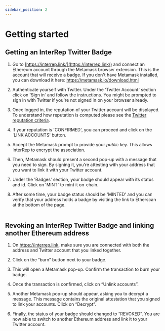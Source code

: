 ```yaml
---
sidebar_position: 2
---
```


# Getting started 

## Getting an InterRep Twitter Badge

1. Go to [https://interrep.link/](https://interrep.link/) and connect an Ethereum account through the Metamask browser extension. This is the account that will receive a badge. If you don't have Metamask installed, you can download it here: https://metamask.io/download.html

2. Authenticate yourself with Twitter. Under the 'Twitter Account' section click on 'Sign in' and follow the instructions. You might be prompted to sign in with Twitter if you're not signed in on your browser already.

3. Once logged in, the reputation of your Twitter account will be displayed. To understand how reputation is computed please see the [Twitter reputation criteria](https://github.com/ra-phael/interRep-contracts/wiki/Twitter-Reputation-Criteria).

4. If your reputation is 'CONFIRMED', you can proceed and click on the 'LINK ACCOUNTS' button.

5. Accept the Metamask prompt to provide your _public_ key. This allows InterRep to encrypt the association.

6. Then, Metamask should present a second pop-up with a message that you need to sign. By signing it, you're attesting with your address that you want to link it with your Twitter account.

7. Under the 'Badges' section, your badge should appear with its status and id. Click on 'MINT' to mint it on-chain.

8. After some time, your badge status should be 'MINTED' and you can verify that your address holds a badge by visiting the link to Etherscan at the bottom of the page.
   \
   &nbsp;

## Revoking an InterRep Twitter Badge and linking another Ethereum address

1. On https://interrep.link, make sure you are connected with both the address and Twitter account that you linked together.

2. Click on the “burn” button next to your badge.

3. This will open a Metamask pop-up. Confirm the transaction to burn your badge.

4. Once the transaction is confirmed, click on “Unlink accounts”.

5. Another Metamask pop-up should appear, asking you to decrypt a message. This message contains the original attestation that you signed to link your accounts. Click on “Decrypt”.

6. Finally, the status of your badge should changed to “REVOKED”. You are now able to switch to another Ethereum address and link it to your Twitter account.
